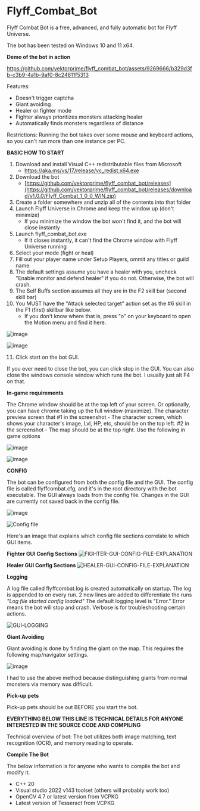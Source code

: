 # Flyff_Combat_Bot

Flyff Combat Bot is a free, advanced, and fully automatic bot for Flyff Universe.

The bot has been tested on Windows 10 and 11 x64.



**Demo of the bot in action**

https://github.com/vektorprime/flyff_combat_bot/assets/9269666/b329d3fb-c3b9-4a1b-9af0-8c24811f5313



Features:
* Doesn't trigger captcha
* Giant avoiding
* Healer or fighter mode
* Fighter always prioritizes monsters attacking healer
* Automatically finds monsters regardless of distance


Restrictions:
Running the bot takes over some mouse and keyboard actions, so you can't run more than one instance per PC.



**BASIC HOW TO START**


1. Download and install Visual C++ redistributable files from Microsoft 
    - https://aka.ms/vs/17/release/vc_redist.x64.exe
2. Download the bot
    - [https://github.com/vektorprime/flyff_combat_bot/releases](https://github.com/vektorprime/flyff_combat_bot/releases/download/v1.0.0/Flyff_Combat_1_0_0_WIN.zip)
3. Create a folder somewhere and unzip all of the contents into that folder
4. Launch Flyff Universe in Chrome and keep the window up (don't minimize)
     - If you minimize the window the bot won't find it, and the bot will close instantly
5. Launch flyff_combat_bot.exe
    - If it closes instantly, it can't find the Chrome window with Flyff Universe running
6. Select your mode (fight or heal)
7. Fill out your player name under Setup Players, ommit any titles or guild name.
8. The default settings assume you have a healer with you, uncheck "Enable monitor and defend healer" if you do not. Otherwise, the bot will crash.
9. The Self Buffs section assumes all they are in the F2 skill bar (second skill bar)
10. You MUST have the "Attack selected target" action set as the #6 skill in the F1 (first) skillbar like below.
    - If you don't know where that is, press "o" on your keyboard to open the Motion menu and find it here.

![image](https://github.com/vektorprime/flyff_combat_bot/assets/9269666/df466c0c-e85d-47bc-bd18-d595f4ccbc71)

![image](https://github.com/vektorprime/flyff_combat_bot/assets/9269666/bb1a375e-3201-4fab-9b45-9201b1c0ca74)

11. Click start on the bot GUI.

If you ever need to close the bot, you can click stop in the GUI. You can also close the windows console window which runs the bot. I usually just alt F4 on that.

**In-game requirements**

The Chrome window should be at the top left of your screen. Or optionally, you can have chrome taking up the full window (maximize). 
The character preview screen that
#1 in the screenshot -  The character screen, which shows your character's image, Lvl, HP, etc, should be on the top left.
#2 in the screenshot - The map should be at the top right.
Use the following in game options

![image](https://github.com/vektorprime/flyff_combat_bot/assets/9269666/afa87303-7601-4f0f-8610-3c4a888c8ec6)

![image](https://github.com/vektorprime/flyff_combat_bot/assets/9269666/9cce45ad-ab40-447b-a640-6b26cf43b3af)



**CONFIG**

The bot can be configured from both the config file and the GUI. The config file is called flyffcombat.cfg, and it's in the root directory with the bot executable.
The GUI always loads from the config file. Changes in the GUI are currently not saved back in the config file.

![image](https://github.com/vektorprime/flyff_combat_bot/assets/9269666/fcfc73b3-9d31-4bcb-83b7-b1cc710eb427)

![Config file](https://github.com/vektorprime/flyff_combat_bot/assets/9269666/2031fed0-da45-4320-bca9-8fa18ac7da03)




Here's an image that explains which config file sections correlate to which GUI items.


**Fighter GUI Config Sections**
![FIGHTER-GUI-CONFIG-FILE-EXPLANATION](https://github.com/vektorprime/flyff_combat_bot/assets/9269666/44f8e5c0-caca-42ae-b806-87c7dc332aaf)


**Healer GUI Config Sections**
![HEALER-GUI-CONFIG-FILE-EXPLANATION](https://github.com/vektorprime/flyff_combat_bot/assets/9269666/2187ddb8-5042-43ec-8c4c-f16ae4f2d65d)

**Logging**

A log file called flyffcombat.log is created automatically on startup. The log is appended to on every run.
2 new lines are added to differentiate the runs
_"Log file started 
config loaded"_
The default logging level is "Error." Error means the bot will stop and crash. Verbose is for troubleshooting certain actions.

![GUI-LOGGING](https://github.com/vektorprime/flyff_combat_bot/assets/9269666/57b045b3-5e43-4a5b-ab4d-e0f67b429097)



**Giant Avoiding**

Giant avoiding is done by finding the giant on the map. This requires the following map/navigator settings.

![image](https://github.com/vektorprime/flyff_combat_bot/assets/9269666/a61af687-1e25-4faa-b17a-06830321dc2f)

I had to use the above method because distinguishing giants from normal monsters via memory was difficult. 

**Pick-up pets**

Pick-up pets should be out BEFORE you start the bot.

**EVERYTHING BELOW THIS LINE IS TECHNICAL DETAILS FOR ANYONE INTERESTED IN THE SOURCE CODE AND COMPILING**


Technical overview of bot:
The bot utilizes both image matching, text recognition (OCR), and memory reading to operate.

**Compile The Bot**

The below information is for anyone who wants to compile the bot and modify it.

* C++ 20
* Visual studio 2022 v143 toolset (others will probably work too)
* OpenCV 4.7 or latest version from VCPKG
* Latest version of Tesseract from VCPKG

